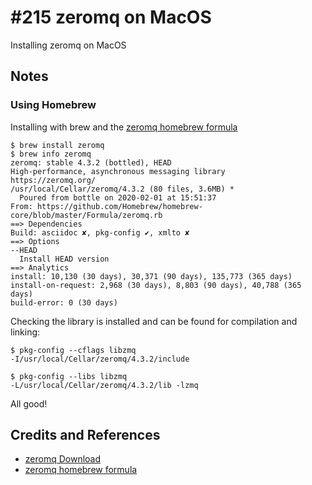 # #215 zeromq on MacOS

Installing zeromq on MacOS

## Notes

### Using Homebrew

Installing with brew and the [zeromq homebrew formula](https://formulae.brew.sh/formula/zeromq)

```
$ brew install zeromq
$ brew info zeromq
zeromq: stable 4.3.2 (bottled), HEAD
High-performance, asynchronous messaging library
https://zeromq.org/
/usr/local/Cellar/zeromq/4.3.2 (80 files, 3.6MB) *
  Poured from bottle on 2020-02-01 at 15:51:37
From: https://github.com/Homebrew/homebrew-core/blob/master/Formula/zeromq.rb
==> Dependencies
Build: asciidoc ✘, pkg-config ✔, xmlto ✘
==> Options
--HEAD
  Install HEAD version
==> Analytics
install: 10,130 (30 days), 30,371 (90 days), 135,773 (365 days)
install-on-request: 2,968 (30 days), 8,803 (90 days), 40,788 (365 days)
build-error: 0 (30 days)
```

Checking the library is installed and can be found for compilation and linking:

```
$ pkg-config --cflags libzmq
-I/usr/local/Cellar/zeromq/4.3.2/include

$ pkg-config --libs libzmq
-L/usr/local/Cellar/zeromq/4.3.2/lib -lzmq
```

All good!


## Credits and References

* [zeromq Download](https://zeromq.org/download/)
* [zeromq homebrew formula](https://formulae.brew.sh/formula/zeromq)
